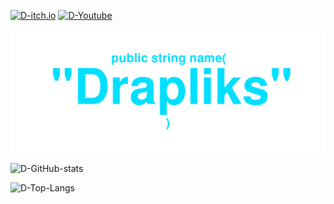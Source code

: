 [![D-itch.io](https://img.shields.io/badge/Itch.io-ffffff?style=for-the-badge&logo=itch.io)](https://drapliks.itch.io/)
[![D-Youtube](https://img.shields.io/badge/Youtube-ff0000?style=for-the-badge&logo=youtube)](https://www.youtube.com/@DrapliksDev)

![](logo.png)




![D-GitHub-stats](https://github-readme-stats.vercel.app/api?username=Drapliks&show_icons=true&theme=dark&hide_border=true)

![D-Top-Langs](https://github-readme-stats.vercel.app/api/top-langs/?username=Drapliks&layout=compact&theme=dark&hide_border=true)
